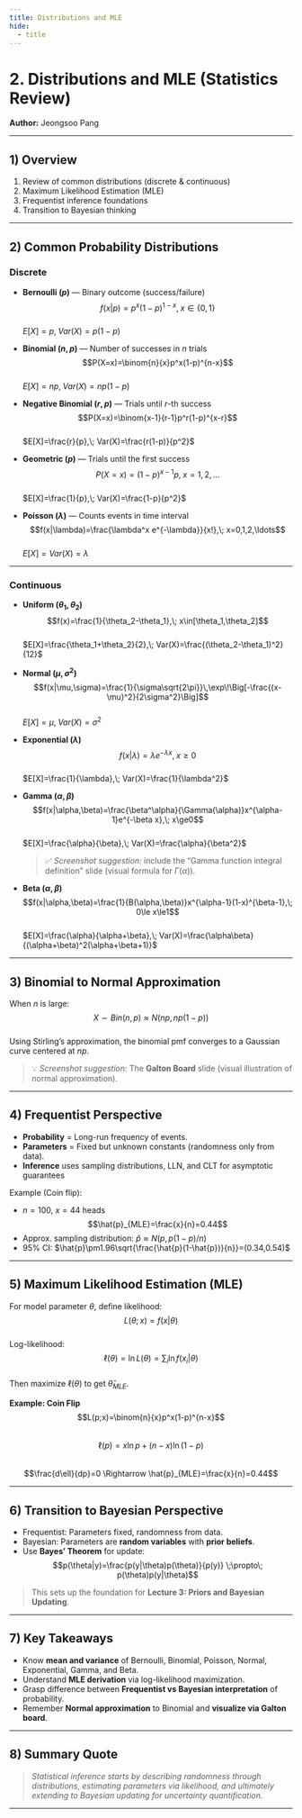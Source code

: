 ```yaml
---
title: Distributions and MLE
hide:
  - title
---
```


# **2. Distributions and MLE (Statistics Review)**
**Author:** Jeongsoo Pang  

---

## **1) Overview**

1. Review of common distributions (discrete & continuous)  
2. Maximum Likelihood Estimation (MLE)  
3. Frequentist inference foundations  
4. Transition to Bayesian thinking  

---

## **2) Common Probability Distributions**
### **Discrete**
- **Bernoulli $(p)$** — Binary outcome (success/failure)  
  $$f(x|p) = p^x(1-p)^{1-x}, \; x \in \{0,1\}$$  
  $E[X]=p,\; Var(X)=p(1-p)$  

- **Binomial $(n,p)$** — Number of successes in $n$ trials  
  $$P(X=x)=\binom{n}{x}p^x(1-p)^{n-x}$$  
  $E[X]=np,\; Var(X)=np(1-p)$  

- **Negative Binomial $(r,p)$** — Trials until $r$-th success  
  $$P(X=x)=\binom{x-1}{r-1}p^r(1-p)^{x-r}$$  
  $E[X]=\frac{r}{p},\; Var(X)=\frac{r(1-p)}{p^2}$  

- **Geometric $(p)$** — Trials until the first success  
  $$P(X=x)=(1-p)^{x-1}p,\; x=1,2,\ldots$$  
  $E[X]=\frac{1}{p},\; Var(X)=\frac{1-p}{p^2}$  

- **Poisson $(\lambda)$** — Counts events in time interval  
  $$f(x|\lambda)=\frac{\lambda^x e^{-\lambda}}{x!},\; x=0,1,2,\ldots$$  
  $E[X]=Var(X)=\lambda$  

---

### **Continuous**
- **Uniform $(\theta_1,\theta_2)$**  
  $$f(x)=\frac{1}{\theta_2-\theta_1},\; x\in[\theta_1,\theta_2]$$  
  $E[X]=\frac{\theta_1+\theta_2}{2},\; Var(X)=\frac{(\theta_2-\theta_1)^2}{12}$  

- **Normal $(\mu,\sigma^2)$**  
  $$f(x|\mu,\sigma)=\frac{1}{\sigma\sqrt{2\pi}}\,\exp\!\Big[-\frac{(x-\mu)^2}{2\sigma^2}\Big]$$  
  $E[X]=\mu,\; Var(X)=\sigma^2$  

- **Exponential $(\lambda)$**  
  $$f(x|\lambda)=\lambda e^{-\lambda x},\; x\ge0$$  
  $E[X]=\frac{1}{\lambda},\; Var(X)=\frac{1}{\lambda^2}$  

- **Gamma $(\alpha,\beta)$**  
  $$f(x|\alpha,\beta)=\frac{\beta^\alpha}{\Gamma(\alpha)}x^{\alpha-1}e^{-\beta x},\; x\ge0$$  
  $E[X]=\frac{\alpha}{\beta},\; Var(X)=\frac{\alpha}{\beta^2}$  
  > ✅ *Screenshot suggestion:* include the “Gamma function integral definition” slide (visual formula for $\Gamma(\alpha)$).

- **Beta $(\alpha,\beta)$**  
  $$f(x|\alpha,\beta)=\frac{1}{B(\alpha,\beta)}x^{\alpha-1}(1-x)^{\beta-1},\; 0\le x\le1$$  
  $E[X]=\frac{\alpha}{\alpha+\beta},\; Var(X)=\frac{\alpha\beta}{(\alpha+\beta)^2(\alpha+\beta+1)}$  

---

## **3) Binomial to Normal Approximation**
When $n$ is large:
$$X \sim Bin(n,p) \approx N(np, np(1-p))$$  
Using Stirling’s approximation, the binomial pmf converges to a Gaussian curve centered at $np$.  
> 💡 *Screenshot suggestion:* The **Galton Board** slide (visual illustration of normal approximation).

---

## **4) Frequentist Perspective**
- **Probability** = Long-run frequency of events.  
- **Parameters** = Fixed but unknown constants (randomness only from data).  
- **Inference** uses sampling distributions, LLN, and CLT for asymptotic guarantees

Example (Coin flip):  
- $n=100$, $x=44$ heads  
  $$\hat{p}_{MLE}=\frac{x}{n}=0.44$$  
- Approx. sampling distribution: $\hat{p}\approx N(p, p(1-p)/n)$  
- $95\%$ CI: $\hat{p}\pm1.96\sqrt{\frac{\hat{p}(1-\hat{p})}{n}}=(0.34,0.54)$  

---

## **5) Maximum Likelihood Estimation (MLE)**
For model parameter $\theta$, define likelihood:
$$L(\theta; x)=f(x|\theta)$$  
Log-likelihood:
$$\ell(\theta)=\ln L(\theta)=\sum_i \ln f(x_i|\theta)$$  
Then maximize $\ell(\theta)$ to get $\hat{\theta}_{MLE}$.  

**Example: Coin Flip**
$$L(p;x)=\binom{n}{x}p^x(1-p)^{n-x}$$  
$$\ell(p)=x\ln p+(n-x)\ln(1-p)$$  
$$\frac{d\ell}{dp}=0 \Rightarrow \hat{p}_{MLE}=\frac{x}{n}=0.44$$  

---

## **6) Transition to Bayesian Perspective**
- Frequentist: Parameters fixed, randomness from data.  
- Bayesian: Parameters are **random variables** with **prior beliefs**.  
- Use **Bayes’ Theorem** for update:  
  $$p(\theta|y)=\frac{p(y|\theta)p(\theta)}{p(y)} \;\propto\; p(\theta)p(y|\theta)$$  

> This sets up the foundation for **Lecture 3: Priors and Bayesian Updating**.

---

## **7) Key Takeaways**
- Know **mean and variance** of Bernoulli, Binomial, Poisson, Normal, Exponential, Gamma, and Beta.  
- Understand **MLE derivation** via log-likelihood maximization.  
- Grasp difference between **Frequentist vs Bayesian interpretation** of probability.  
- Remember **Normal approximation** to Binomial and **visualize via Galton board**.  

---

## **8) Summary Quote**
> *Statistical inference starts by describing randomness through distributions, estimating parameters via likelihood, and ultimately extending to Bayesian updating for uncertainty quantification.*

---
